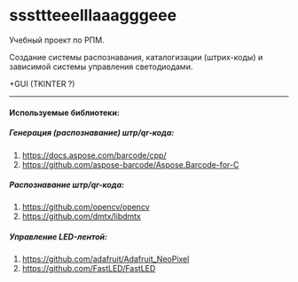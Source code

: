 # sssttteeelllaaagggeee

Учебный проект по РПМ.

Создание системы распознавания, каталогизации (штрих-коды) и зависимой системы управления светодиодами.

+GUI (TKINTER ?)
___

#### Используемые библиотеки:
##### Генерация (распознавание) штр/qr-кода:
1. https://docs.aspose.com/barcode/cpp/
2. https://github.com/aspose-barcode/Aspose.Barcode-for-C
##### Распознавание штр/qr-кода:
1. https://github.com/opencv/opencv
2. https://github.com/dmtx/libdmtx
##### Управление LED-лентой:
1. https://github.com/adafruit/Adafruit_NeoPixel
2. https://github.com/FastLED/FastLED

